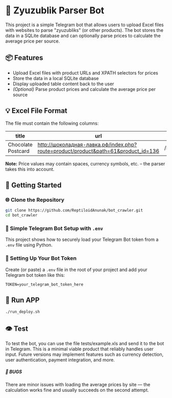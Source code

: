 

# 🧿 Zyuzublik Parser Bot

This project is a simple Telegram bot that allows users to upload Excel files with websites to parse "zyuzubliks" (or other products). The bot stores the data in a SQLite database and can optionally parse prices to calculate the average price per source.

## 📦 Features

- Upload Excel files with product URLs and XPATH selectors for prices
- Store the data in a local SQLite database
- Display uploaded table content back to the user
- *(Optional)* Parse product prices and calculate the average price per source

## 💡 Excel File Format

The file must contain the following columns:

| title               | url                                                                                 | xpath                                           |
|--------------------|--------------------------------------------------------------------------------------|------------------------------------------------|
| Chocolate Postcard | http://шоколадная-лавка.рф/index.php?route=product/product&path=61&product_id=136   | /html/body/div[1]/div[2]/div[2]/div/div[2]/div[2]/div[2]/div/span |

**Note:** Price values may contain spaces, currency symbols, etc. – the parser takes this into account.

## 🚀 Getting Started

### 🌐 Clone the Repository

```bash
git clone https://github.com/ReptiloidAnunak/bot_crawler.git
cd bot_crawler
```
   
### 🤖 Simple Telegram Bot Setup with `.env`

This project shows how to securely load your Telegram Bot token from a `.env` file using Python.



### 🔐 Setting Up Your Bot Token

Create (or paste) a `.env` file in the root of your project and add your Telegram bot token like this:

```env
TOKEN=your_telegram_bot_token_here
```
## 🐳 Run APP

```bash
./run_deploy.sh
```


## 👁‍ Test
To test the bot, you can use the file tests/example.xls and send it to the bot in Telegram.
This is a minimal viable product that reliably handles user input. Future versions may implement features such as currency detection, user authentication, payment integration, and more.

##### 🐞 BUGS
There are minor issues with loading the average prices by site — the calculation works fine and usually succeeds on the second attempt.